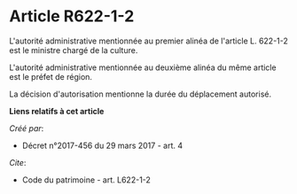 # Article R622-1-2

L'autorité administrative mentionnée au premier alinéa de l'article L. 622-1-2 est le ministre chargé de la culture. 

L'autorité administrative mentionnée au deuxième alinéa du même article est le préfet de région. 

La décision d'autorisation mentionne la durée du déplacement autorisé.

**Liens relatifs à cet article**

_Créé par_:

  - Décret n°2017-456 du 29 mars 2017 - art. 4

_Cite_:

  - Code du patrimoine - art. L622-1-2
